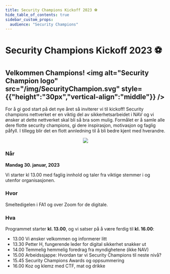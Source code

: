 ```yaml
---
title: Security Champions Kickoff 2023 ⚽
hide_table_of_contents: true
sidebar_custom_props:
  audience: "Security Champions"
---
```


# Security Champions Kickoff 2023 ⚽


## Velkommen Champions! <img alt="Security Champion logo" src="/img/SecurityChampion.svg" style={{"height":"30px","vertical-align":"middle"}} />

For å gi god start på det nye året så inviterer vi til kickoff! Security champions nettverket er
en viktig del av sikkerhetsarbeidet i NAV og vi ønsker at dette nettverket skal bli så bra som mulig. Formålet er å samle
alle dere flotte security champions, gi dere inspirasjon, motivasjon og faglig påfyll. I tillegg blir det en flott
annledning til å bli bedre kjent med hverandre.

<p align="center">
<img  style={{height: "18em"}} src="https://media.giphy.com/media/3o6MbiZxUALbv7jIcM/giphy.gif" />
</p>

### Når

**Mandag 30. januar, 2023**

Vi starter kl 13.00 med faglig innhold og taler fra viktige stemmer i og utenfor organisasjonen.

### Hvor

Smeltedigelen i FA1 og over Zoom for de digitale.

### Hva

Programmet starter **kl. 13.00**, og vi satser på å være ferdig til **kl. 16.00**:

- 13.00 Vi ønsker velkommen og informerer litt
- 13.30 Petter H, fungerende leder for digital sikkerhet snakker ut
- 14.00 Temmelig hemmelig foredrag fra myndighetene (ikke NAV)
- 15.00 Arbeidssjappe: Hvordan tar vi Security Champions til neste nivå?
- 15.45 Security Champions Awards og oppsummering
- 16.00 Koz og klemz med CTF, mat og drikke
